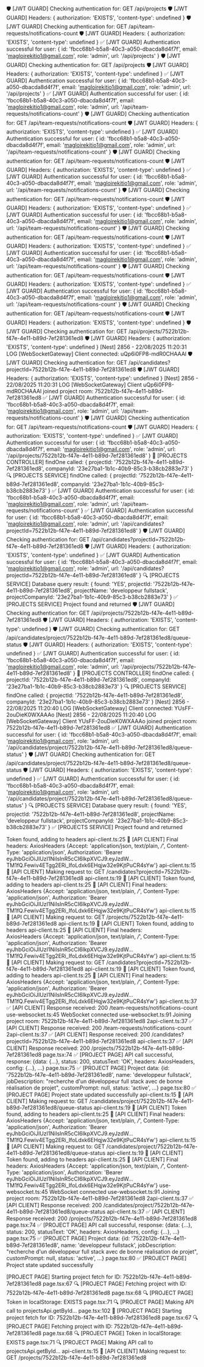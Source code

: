🛡️ [JWT GUARD] Checking authentication for: GET /api/projects
🛡️ [JWT GUARD] Headers: { authorization: 'EXISTS', 'content-type': undefined }
🛡️ [JWT GUARD] Checking authentication for: GET /api/team-requests/notifications-count
🛡️ [JWT GUARD] Headers: { authorization: 'EXISTS', 'content-type': undefined }
✅ [JWT GUARD] Authentication successful for user: {
  id: 'fbcc68b1-b5a8-40c3-a050-dbacda8d4f7f',
  email: 'magloirekitio1@gmail.com',
  role: 'admin',
  url: '/api/projects'
}
🛡️ [JWT GUARD] Checking authentication for: GET /api/projects
🛡️ [JWT GUARD] Headers: { authorization: 'EXISTS', 'content-type': undefined }
✅ [JWT GUARD] Authentication successful for user: {
  id: 'fbcc68b1-b5a8-40c3-a050-dbacda8d4f7f',
  email: 'magloirekitio1@gmail.com',
  role: 'admin',
  url: '/api/projects'
}
✅ [JWT GUARD] Authentication successful for user: {
  id: 'fbcc68b1-b5a8-40c3-a050-dbacda8d4f7f',
  email: 'magloirekitio1@gmail.com',
  role: 'admin',
  url: '/api/team-requests/notifications-count'
}
🛡️ [JWT GUARD] Checking authentication for: GET /api/team-requests/notifications-count
🛡️ [JWT GUARD] Headers: { authorization: 'EXISTS', 'content-type': undefined }
✅ [JWT GUARD] Authentication successful for user: {
  id: 'fbcc68b1-b5a8-40c3-a050-dbacda8d4f7f',
  email: 'magloirekitio1@gmail.com',
  role: 'admin',
  url: '/api/team-requests/notifications-count'
}
🛡️ [JWT GUARD] Checking authentication for: GET /api/team-requests/notifications-count
🛡️ [JWT GUARD] Headers: { authorization: 'EXISTS', 'content-type': undefined }
✅ [JWT GUARD] Authentication successful for user: {
  id: 'fbcc68b1-b5a8-40c3-a050-dbacda8d4f7f',
  email: 'magloirekitio1@gmail.com',
  role: 'admin',
  url: '/api/team-requests/notifications-count'
}
🛡️ [JWT GUARD] Checking authentication for: GET /api/team-requests/notifications-count
🛡️ [JWT GUARD] Headers: { authorization: 'EXISTS', 'content-type': undefined }
✅ [JWT GUARD] Authentication successful for user: {
  id: 'fbcc68b1-b5a8-40c3-a050-dbacda8d4f7f',
  email: 'magloirekitio1@gmail.com',
  role: 'admin',
  url: '/api/team-requests/notifications-count'
}
🛡️ [JWT GUARD] Checking authentication for: GET /api/team-requests/notifications-count
🛡️ [JWT GUARD] Headers: { authorization: 'EXISTS', 'content-type': undefined }
✅ [JWT GUARD] Authentication successful for user: {
  id: 'fbcc68b1-b5a8-40c3-a050-dbacda8d4f7f',
  email: 'magloirekitio1@gmail.com',
  role: 'admin',
  url: '/api/team-requests/notifications-count'
}
🛡️ [JWT GUARD] Checking authentication for: GET /api/team-requests/notifications-count
🛡️ [JWT GUARD] Headers: { authorization: 'EXISTS', 'content-type': undefined }
✅ [JWT GUARD] Authentication successful for user: {
  id: 'fbcc68b1-b5a8-40c3-a050-dbacda8d4f7f',
  email: 'magloirekitio1@gmail.com',
  role: 'admin',
  url: '/api/team-requests/notifications-count'
}
🛡️ [JWT GUARD] Checking authentication for: GET /api/team-requests/notifications-count
🛡️ [JWT GUARD] Headers: { authorization: 'EXISTS', 'content-type': undefined }
🛡️ [JWT GUARD] Checking authentication for: GET /api/projects/7522b12b-f47e-4e11-b89d-7ef281361ed8
🛡️ [JWT GUARD] Headers: { authorization: 'EXISTS', 'content-type': undefined }
[Nest] 2856  - 22/08/2025 11:20:31     LOG [WebSocketGateway] Client connected: uQp6i0FP8-mdR0CHAAAl
🛡️ [JWT GUARD] Checking authentication for: GET /api/candidates?projectId=7522b12b-f47e-4e11-b89d-7ef281361ed8
🛡️ [JWT GUARD] Headers: { authorization: 'EXISTS', 'content-type': undefined }
[Nest] 2856  - 22/08/2025 11:20:31     LOG [WebSocketGateway] Client uQp6i0FP8-mdR0CHAAAl joined project room: 7522b12b-f47e-4e11-b89d-7ef281361ed8
✅ [JWT GUARD] Authentication successful for user: {
  id: 'fbcc68b1-b5a8-40c3-a050-dbacda8d4f7f',
  email: 'magloirekitio1@gmail.com',
  role: 'admin',
  url: '/api/team-requests/notifications-count'
}
🛡️ [JWT GUARD] Checking authentication for: GET /api/team-requests/notifications-count
🛡️ [JWT GUARD] Headers: { authorization: 'EXISTS', 'content-type': undefined }
✅ [JWT GUARD] Authentication successful for user: {
  id: 'fbcc68b1-b5a8-40c3-a050-dbacda8d4f7f',
  email: 'magloirekitio1@gmail.com',
  role: 'admin',
  url: '/api/projects/7522b12b-f47e-4e11-b89d-7ef281361ed8'
}
🎯 [PROJECTS CONTROLLER] findOne called: {
  projectId: '7522b12b-f47e-4e11-b89d-7ef281361ed8',
  companyId: '23e27ba1-1b1c-40b9-85c3-b38cb2883e73'
}
🔍 [PROJECTS SERVICE] findOne called: {
  projectId: '7522b12b-f47e-4e11-b89d-7ef281361ed8',
  companyId: '23e27ba1-1b1c-40b9-85c3-b38cb2883e73'
}
✅ [JWT GUARD] Authentication successful for user: {
  id: 'fbcc68b1-b5a8-40c3-a050-dbacda8d4f7f',
  email: 'magloirekitio1@gmail.com',
  role: 'admin',
  url: '/api/team-requests/notifications-count'
}
✅ [JWT GUARD] Authentication successful for user: {
  id: 'fbcc68b1-b5a8-40c3-a050-dbacda8d4f7f',
  email: 'magloirekitio1@gmail.com',
  role: 'admin',
  url: '/api/candidates?projectId=7522b12b-f47e-4e11-b89d-7ef281361ed8'
}
🛡️ [JWT GUARD] Checking authentication for: GET /api/candidates?projectId=7522b12b-f47e-4e11-b89d-7ef281361ed8
🛡️ [JWT GUARD] Headers: { authorization: 'EXISTS', 'content-type': undefined }
✅ [JWT GUARD] Authentication successful for user: {
  id: 'fbcc68b1-b5a8-40c3-a050-dbacda8d4f7f',
  email: 'magloirekitio1@gmail.com',
  role: 'admin',
  url: '/api/candidates?projectId=7522b12b-f47e-4e11-b89d-7ef281361ed8'
}
🔍 [PROJECTS SERVICE] Database query result: {
  found: 'YES',
  projectId: '7522b12b-f47e-4e11-b89d-7ef281361ed8',
  projectName: 'developpeur fullstack',
  projectCompanyId: '23e27ba1-1b1c-40b9-85c3-b38cb2883e73'
}
✅ [PROJECTS SERVICE] Project found and returned
🛡️ [JWT GUARD] Checking authentication for: GET /api/projects/7522b12b-f47e-4e11-b89d-7ef281361ed8
🛡️ [JWT GUARD] Headers: { authorization: 'EXISTS', 'content-type': undefined }
🛡️ [JWT GUARD] Checking authentication for: GET /api/candidates/project/7522b12b-f47e-4e11-b89d-7ef281361ed8/queue-status
🛡️ [JWT GUARD] Headers: { authorization: 'EXISTS', 'content-type': undefined }
✅ [JWT GUARD] Authentication successful for user: {
  id: 'fbcc68b1-b5a8-40c3-a050-dbacda8d4f7f',
  email: 'magloirekitio1@gmail.com',
  role: 'admin',
  url: '/api/projects/7522b12b-f47e-4e11-b89d-7ef281361ed8'
}
🎯 [PROJECTS CONTROLLER] findOne called: {
  projectId: '7522b12b-f47e-4e11-b89d-7ef281361ed8',
  companyId: '23e27ba1-1b1c-40b9-85c3-b38cb2883e73'
}
🔍 [PROJECTS SERVICE] findOne called: {
  projectId: '7522b12b-f47e-4e11-b89d-7ef281361ed8',
  companyId: '23e27ba1-1b1c-40b9-85c3-b38cb2883e73'
}
[Nest] 2856  - 22/08/2025 11:20:40     LOG [WebSocketGateway] Client connected: YUsFF-2ouDieK0WXAAAo
[Nest] 2856  - 22/08/2025 11:20:40     LOG [WebSocketGateway] Client YUsFF-2ouDieK0WXAAAo joined project room: 7522b12b-f47e-4e11-b89d-7ef281361ed8
✅ [JWT GUARD] Authentication successful for user: {
  id: 'fbcc68b1-b5a8-40c3-a050-dbacda8d4f7f',
  email: 'magloirekitio1@gmail.com',
  role: 'admin',
  url: '/api/candidates/project/7522b12b-f47e-4e11-b89d-7ef281361ed8/queue-status'
}
🛡️ [JWT GUARD] Checking authentication for: GET /api/candidates/project/7522b12b-f47e-4e11-b89d-7ef281361ed8/queue-status
🛡️ [JWT GUARD] Headers: { authorization: 'EXISTS', 'content-type': undefined }
✅ [JWT GUARD] Authentication successful for user: {
  id: 'fbcc68b1-b5a8-40c3-a050-dbacda8d4f7f',
  email: 'magloirekitio1@gmail.com',
  role: 'admin',
  url: '/api/candidates/project/7522b12b-f47e-4e11-b89d-7ef281361ed8/queue-status'
}
🔍 [PROJECTS SERVICE] Database query result: {
  found: 'YES',
  projectId: '7522b12b-f47e-4e11-b89d-7ef281361ed8',
  projectName: 'developpeur fullstack',
  projectCompanyId: '23e27ba1-1b1c-40b9-85c3-b38cb2883e73'
}
✅ [PROJECTS SERVICE] Project found and returned



 Token found, adding to headers
api-client.ts:25 🔑 [API CLIENT] Final headers: AxiosHeaders {Accept: 'application/json, text/plain, */*', Content-Type: 'application/json', Authorization: 'Bearer eyJhbGciOiJIUzI1NiIsInR5cCI6IkpXVCJ9.eyJzdW…TM1fQ.Fewiv4ETgg2ERi_IfoLdxk6EHqjw32e9KjtPuCR4sYw'}
api-client.ts:15 🔑 [API CLIENT] Making request to: GET /candidates?projectId=7522b12b-f47e-4e11-b89d-7ef281361ed8
api-client.ts:19 🔑 [API CLIENT] Token found, adding to headers
api-client.ts:25 🔑 [API CLIENT] Final headers: AxiosHeaders {Accept: 'application/json, text/plain, */*', Content-Type: 'application/json', Authorization: 'Bearer eyJhbGciOiJIUzI1NiIsInR5cCI6IkpXVCJ9.eyJzdW…TM1fQ.Fewiv4ETgg2ERi_IfoLdxk6EHqjw32e9KjtPuCR4sYw'}
api-client.ts:15 🔑 [API CLIENT] Making request to: GET /projects/7522b12b-f47e-4e11-b89d-7ef281361ed8
api-client.ts:19 🔑 [API CLIENT] Token found, adding to headers
api-client.ts:25 🔑 [API CLIENT] Final headers: AxiosHeaders {Accept: 'application/json, text/plain, */*', Content-Type: 'application/json', Authorization: 'Bearer eyJhbGciOiJIUzI1NiIsInR5cCI6IkpXVCJ9.eyJzdW…TM1fQ.Fewiv4ETgg2ERi_IfoLdxk6EHqjw32e9KjtPuCR4sYw'}
api-client.ts:15 🔑 [API CLIENT] Making request to: GET /candidates?projectId=7522b12b-f47e-4e11-b89d-7ef281361ed8
api-client.ts:19 🔑 [API CLIENT] Token found, adding to headers
api-client.ts:25 🔑 [API CLIENT] Final headers: AxiosHeaders {Accept: 'application/json, text/plain, */*', Content-Type: 'application/json', Authorization: 'Bearer eyJhbGciOiJIUzI1NiIsInR5cCI6IkpXVCJ9.eyJzdW…TM1fQ.Fewiv4ETgg2ERi_IfoLdxk6EHqjw32e9KjtPuCR4sYw'}
api-client.ts:37 ✅ [API CLIENT] Response received: 200 /team-requests/notifications-count
use-websocket.ts:45 WebSocket connected
use-websocket.ts:91 Joining project room: 7522b12b-f47e-4e11-b89d-7ef281361ed8
2api-client.ts:37 ✅ [API CLIENT] Response received: 200 /team-requests/notifications-count
2api-client.ts:37 ✅ [API CLIENT] Response received: 200 /candidates?projectId=7522b12b-f47e-4e11-b89d-7ef281361ed8
api-client.ts:37 ✅ [API CLIENT] Response received: 200 /projects/7522b12b-f47e-4e11-b89d-7ef281361ed8
page.tsx:74 ✅ [PROJECT PAGE] API call successful, response: {data: {…}, status: 200, statusText: 'OK', headers: AxiosHeaders, config: {…}, …}
page.tsx:75 ✅ [PROJECT PAGE] Project data: {id: '7522b12b-f47e-4e11-b89d-7ef281361ed8', name: 'developpeur fullstack', jobDescription: "recherche d'un développeur full stack avec de bonne réalisation de projet", customPrompt: null, status: 'active', …}
page.tsx:80 ✅ [PROJECT PAGE] Project state updated successfully
api-client.ts:15 🔑 [API CLIENT] Making request to: GET /candidates/project/7522b12b-f47e-4e11-b89d-7ef281361ed8/queue-status
api-client.ts:19 🔑 [API CLIENT] Token found, adding to headers
api-client.ts:25 🔑 [API CLIENT] Final headers: AxiosHeaders {Accept: 'application/json, text/plain, */*', Content-Type: 'application/json', Authorization: 'Bearer eyJhbGciOiJIUzI1NiIsInR5cCI6IkpXVCJ9.eyJzdW…TM1fQ.Fewiv4ETgg2ERi_IfoLdxk6EHqjw32e9KjtPuCR4sYw'}
api-client.ts:15 🔑 [API CLIENT] Making request to: GET /candidates/project/7522b12b-f47e-4e11-b89d-7ef281361ed8/queue-status
api-client.ts:19 🔑 [API CLIENT] Token found, adding to headers
api-client.ts:25 🔑 [API CLIENT] Final headers: AxiosHeaders {Accept: 'application/json, text/plain, */*', Content-Type: 'application/json', Authorization: 'Bearer eyJhbGciOiJIUzI1NiIsInR5cCI6IkpXVCJ9.eyJzdW…TM1fQ.Fewiv4ETgg2ERi_IfoLdxk6EHqjw32e9KjtPuCR4sYw'}
use-websocket.ts:45 WebSocket connected
use-websocket.ts:91 Joining project room: 7522b12b-f47e-4e11-b89d-7ef281361ed8
2api-client.ts:37 ✅ [API CLIENT] Response received: 200 /candidates/project/7522b12b-f47e-4e11-b89d-7ef281361ed8/queue-status
api-client.ts:37 ✅ [API CLIENT] Response received: 200 /projects/7522b12b-f47e-4e11-b89d-7ef281361ed8
page.tsx:74 ✅ [PROJECT PAGE] API call successful, response: {data: {…}, status: 200, statusText: 'OK', headers: AxiosHeaders, config: {…}, …}
page.tsx:75 ✅ [PROJECT PAGE] Project data: {id: '7522b12b-f47e-4e11-b89d-7ef281361ed8', name: 'developpeur fullstack', jobDescription: "recherche d'un développeur full stack avec de bonne réalisation de projet", customPrompt: null, status: 'active', …}
page.tsx:80 ✅ [PROJECT PAGE] Project state updated successfully


[PROJECT PAGE] Starting project fetch for ID: 7522b12b-f47e-4e11-b89d-7ef281361ed8
page.tsx:67 🔍 [PROJECT PAGE] Fetching project with ID: 7522b12b-f47e-4e11-b89d-7ef281361ed8
page.tsx:68 🔍 [PROJECT PAGE] Token in localStorage: EXISTS
page.tsx:71 🔍 [PROJECT PAGE] Making API call to projectsApi.getById...
page.tsx:102 🚀 [PROJECT PAGE] Starting project fetch for ID: 7522b12b-f47e-4e11-b89d-7ef281361ed8
page.tsx:67 🔍 [PROJECT PAGE] Fetching project with ID: 7522b12b-f47e-4e11-b89d-7ef281361ed8
page.tsx:68 🔍 [PROJECT PAGE] Token in localStorage: EXISTS
page.tsx:71 🔍 [PROJECT PAGE] Making API call to projectsApi.getById...
api-client.ts:15 🔑 [API CLIENT] Making request to: GET /projects/7522b12b-f47e-4e11-b89d-7ef281361ed8